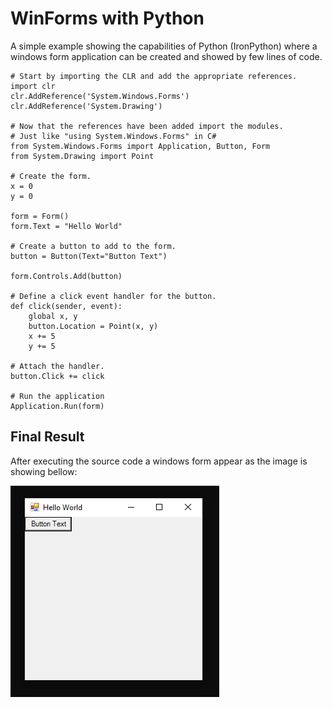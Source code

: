 # WinForms with Python
A simple example showing the capabilities of Python (IronPython) where 
a windows form application can be created and showed by few lines of code. 

```
# Start by importing the CLR and add the appropriate references.
import clr
clr.AddReference('System.Windows.Forms')
clr.AddReference('System.Drawing')

# Now that the references have been added import the modules.
# Just like "using System.Windows.Forms" in C# 
from System.Windows.Forms import Application, Button, Form
from System.Drawing import Point

# Create the form.
x = 0
y = 0

form = Form()
form.Text = "Hello World"

# Create a button to add to the form.
button = Button(Text="Button Text")

form.Controls.Add(button)

# Define a click event handler for the button.
def click(sender, event):
    global x, y
    button.Location = Point(x, y)
    x += 5
    y += 5

# Attach the handler.
button.Click += click

# Run the application
Application.Run(form)

```
## Final Result
After executing the source code a windows form appear as the image is showing bellow:


![Windows Form](Capture.PNG)
